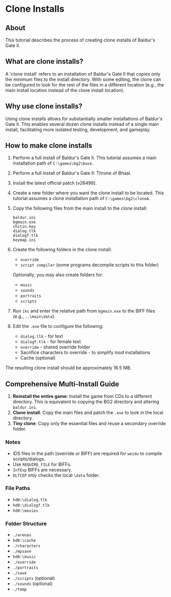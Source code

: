# Clone Installs

## About
This tutorial describes the process of creating clone installs of Baldur's Gate II.

## What are clone installs?
A 'clone install' refers to an installation of Baldur's Gate II that copies only the minimum files to the install directory. With some editing, the clone can be configured to look for the rest of the files in a different location (e.g., the main install location instead of the clone install location).

## Why use clone installs?
Using clone installs allows for substantially smaller installations of Baldur's Gate II. This enables several dozen clone installs instead of a single main install, facilitating more isolated testing, development, and gameplay.

## How to make clone installs

1. Perform a full install of Baldur's Gate II. This tutorial assumes a main installation path of `C:\games\bg2\base`.
2. Perform a full install of Baldur's Gate II: Throne of Bhaal.
3. Install the latest official patch (v26498).
4. Create a new folder where you want the clone install to be located. This tutorial assumes a clone installation path of `C:\games\bg2\cloneA`.
5. Copy the following files from the main install to the clone install:

   ```
   baldur.ini
   bgmain.exe
   chitin.key
   dialog.tlk
   dialogf.tlk
   keymap.ini
   ```

6. Create the following folders in the clone install:

   - `override`
   - `script compiler` (some programs decompile scripts to this folder)

   Optionally, you may also create folders for:

   - `music`
   - `sounds`
   - `portraits`
   - `scripts`

7. Run `ikc` and enter the relative path from `bgmain.exe` to the BIFF files (e.g., `..\main\data`).
8. Edit the `.exe` file to configure the following:

   - `dialog.tlk` - for text
   - `dialogf.tlk` - for female text
   - `override` - shared override folder
   - Sacrifice characters to override - to simplify mod installations
   - Cache (optional)

The resulting clone install should be approximately 16.5 MB.

## Comprehensive Multi-Install Guide

1. **Reinstall the entire game**: Install the game from CDs to a different directory. This is equivalent to copying the BG2 directory and altering `baldur.ini`.
2. **Clone install**: Copy the main files and patch the `.exe` to look in the local directory.
3. **Tiny clone**: Copy only the essential files and reuse a secondary override folder.

### Notes

- IDS files in the path (override or BIFF) are required for `weidu` to compile scripts/dialogs.
- Use `REQUIRE_FILE` for BIFFs.
- `InfExp` BIFFs are necessary.
- `DLTCEP` only checks the local `\data` folder.

### File Paths

- `hd0:\dialog.tlk`
- `hd0:\dialogf.tlk`
- `hd0:\movies`

### Folder Structure

- `./arenas`
- `hd0:\cache`
- `./characters`
- `./mpsave`
- `hd0:\music`
- `./override`
- `./portraits`
- `./save`
- `./scripts` (optional)
- `./sounds` (optional)
- `./temp`